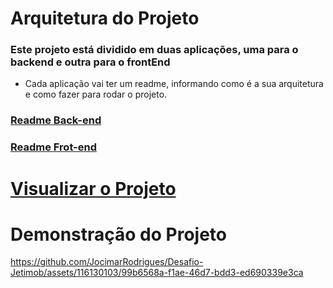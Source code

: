 # Arquitetura do Projeto

### Este projeto está dividido em duas aplicações, uma para o backend e outra para o frontEnd

- Cada aplicação vai ter um readme, informando como é a sua arquitetura e como fazer para rodar o projeto.

### [Readme Back-end](https://github.com/JocimarRodrigues/Desafio-Jetimob/tree/main/backend)

### [Readme Frot-end](https://github.com/JocimarRodrigues/Desafio-Jetimob/tree/main/frontend)

# [Visualizar o Projeto](https://desafio-jetimob.vercel.app/)

# Demonstração do Projeto

https://github.com/JocimarRodrigues/Desafio-Jetimob/assets/116130103/99b6568a-f1ae-46d7-bdd3-ed690339e3ca
